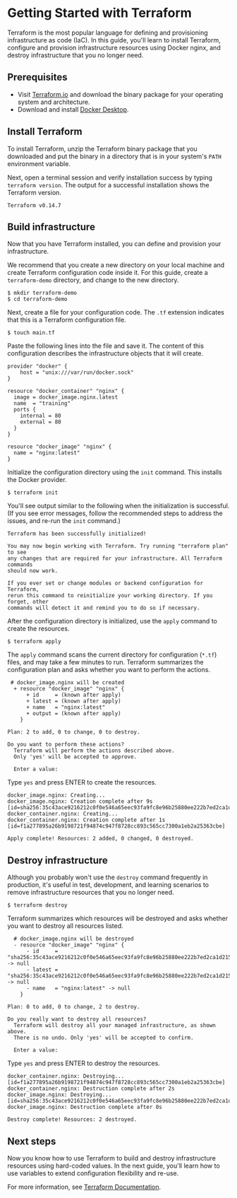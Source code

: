 # Getting Started with Terraform

Terraform is the most popular language for defining and provisioning infrastructure as code (IaC). In this guide, you'll learn to install Terraform, configure and provision infrastructure resources using Docker nginx, and destroy infrastructure that you no longer need.

## Prerequisites 
 - Visit [Terraform.io](https://www.terraform.io/downloads.html) and download the binary package for your operating system and architecture. 
 - Download and install [Docker Desktop](https://www.docker.com/products/docker-desktop).


## Install Terraform

To install Terraform, unzip the Terraform binary package that you downloaded and put the binary in a directory that is in your system's `PATH` environment variable. 

Next, open a terminal session and verify installation success by typing `terraform version`. The output for a successful installation shows the Terraform version.

```shell
Terraform v0.14.7
```

## Build infrastructure

Now that you have Terraform installed, you can define and provision your infrastructure. 

We recommend that you create a new directory on your local machine and create Terraform configuration code inside it. For this guide, create a `terraform-demo` directory, and change to the new directory.

```shell
$ mkdir terraform-demo
$ cd terraform-demo
```

Next, create a file for your configuration code. The `.tf` extension indicates that this is a Terraform configuration file. 

```shell
$ touch main.tf
```

Paste the following lines into the file and save it. The content of this configuration describes the infrastructure objects that it will create. 

```hcl
provider "docker" {
    host = "unix:///var/run/docker.sock"
}

resource "docker_container" "nginx" {
  image = docker_image.nginx.latest
  name  = "training"
  ports {
    internal = 80
    external = 80
  }
}

resource "docker_image" "nginx" {
  name = "nginx:latest"
}
```

Initialize the configuration directory using the `init` command. This installs the Docker provider.

```shell
$ terraform init
```
You'll see output similar to the following when the initialization is successful. (If you see error messages, follow the recommended steps to address the issues, and re-run the `init` command.)

```shell
Terraform has been successfully initialized!

You may now begin working with Terraform. Try running "terraform plan" to see
any changes that are required for your infrastructure. All Terraform commands
should now work.

If you ever set or change modules or backend configuration for Terraform,
rerun this command to reinitialize your working directory. If you forget, other
commands will detect it and remind you to do so if necessary.
```

After the configuration directory is initialized, use the `apply` command to create the resources. 

```shell
$ terraform apply
```

The `apply` command scans the current directory for configuration (`*.tf`) files, and may take a few minutes to run. Terraform summarizes the configuration plan and asks whether you want to perform the actions. 

```shell
 # docker_image.nginx will be created
  + resource "docker_image" "nginx" {
      + id     = (known after apply)
      + latest = (known after apply)
      + name   = "nginx:latest"
      + output = (known after apply)
    }

Plan: 2 to add, 0 to change, 0 to destroy.

Do you want to perform these actions?
  Terraform will perform the actions described above.
  Only 'yes' will be accepted to approve.

  Enter a value:
```
Type `yes` and press ENTER to create the resources.

```shell
docker_image.nginx: Creating...
docker_image.nginx: Creation complete after 9s [id=sha256:35c43ace9216212c0f0e546a65eec93fa9fc8e96b25880ee222b7ed2ca1d2151nginx:latest]
docker_container.nginx: Creating...
docker_container.nginx: Creation complete after 1s [id=f1a277895a26b9198721f94874c947f8728cc893c565cc7300a1eb2a25363cbe]

Apply complete! Resources: 2 added, 0 changed, 0 destroyed.
```

## Destroy infrastructure

Although you probably won't use the `destroy` command frequently in production, it's useful in test, development, and learning scenarios to remove infrastructure resources that you no longer need.

```shell
$ terraform destroy
```

Terraform summarizes which resources will be destroyed and asks whether you want to destroy all resources listed.

```shell
  # docker_image.nginx will be destroyed
  - resource "docker_image" "nginx" {
      - id     = "sha256:35c43ace9216212c0f0e546a65eec93fa9fc8e96b25880ee222b7ed2ca1d2151nginx:latest" -> null
      - latest = "sha256:35c43ace9216212c0f0e546a65eec93fa9fc8e96b25880ee222b7ed2ca1d2151" -> null
      - name   = "nginx:latest" -> null
    }

Plan: 0 to add, 0 to change, 2 to destroy.

Do you really want to destroy all resources?
  Terraform will destroy all your managed infrastructure, as shown above.
  There is no undo. Only 'yes' will be accepted to confirm.

  Enter a value:
```
Type `yes` and press ENTER to destroy the resources.

```shell
docker_container.nginx: Destroying... [id=f1a277895a26b9198721f94874c947f8728cc893c565cc7300a1eb2a25363cbe]
docker_container.nginx: Destruction complete after 2s
docker_image.nginx: Destroying... [id=sha256:35c43ace9216212c0f0e546a65eec93fa9fc8e96b25880ee222b7ed2ca1d2151nginx:latest]
docker_image.nginx: Destruction complete after 0s

Destroy complete! Resources: 2 destroyed.
```

## Next steps

Now you know how to use Terraform to build and destroy infrastructure resources using hard-coded values. In the next guide, you'll learn how to use variables to extend configuration flexibility and re-use.

For more information, see [Terraform Documentation](https://www.terraform.io/docs/index.html).


